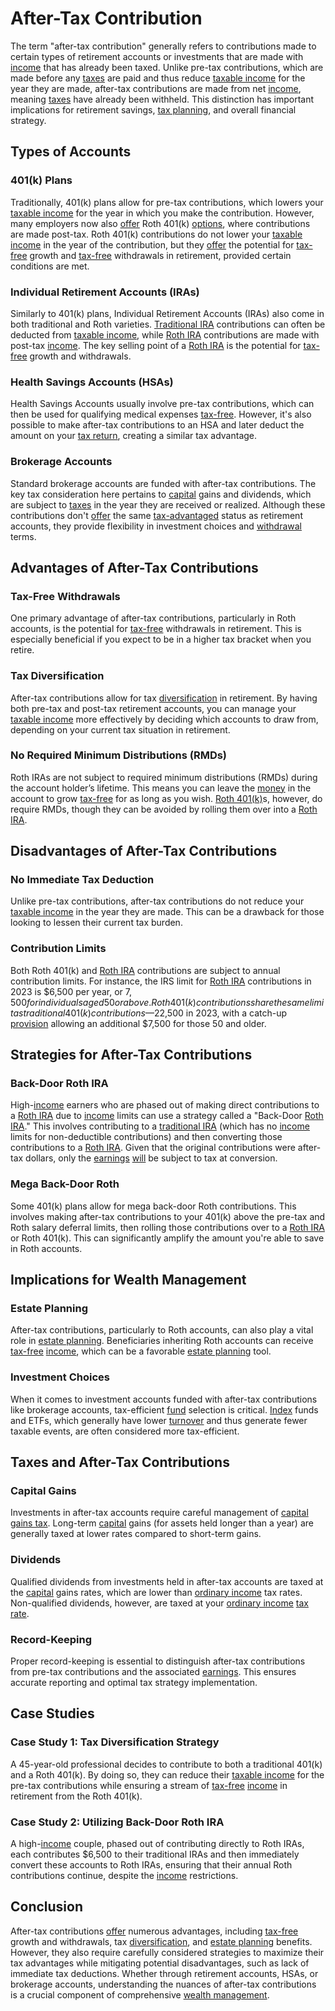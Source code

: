 # After-Tax Contribution

The term "after-tax contribution" generally refers to contributions made to certain types of retirement accounts or investments that are made with [income](../i/income.md) that has already been taxed. Unlike pre-tax contributions, which are made before any [taxes](../t/taxes.md) are paid and thus reduce [taxable income](../t/taxable_income.md) for the year they are made, after-tax contributions are made from net [income](../i/income.md), meaning [taxes](../t/taxes.md) have already been withheld. This distinction has important implications for retirement savings, [tax planning](../t/tax_planning.md), and overall financial strategy.

## Types of Accounts

### 401(k) Plans
Traditionally, 401(k) plans allow for pre-tax contributions, which lowers your [taxable income](../t/taxable_income.md) for the year in which you make the contribution. However, many employers now also [offer](../o/offer.md) Roth 401(k) [options](../o/options.md), where contributions are made post-tax. Roth 401(k) contributions do not lower your [taxable income](../t/taxable_income.md) in the year of the contribution, but they [offer](../o/offer.md) the potential for [tax-free](../t/tax_free.md) growth and [tax-free](../t/tax_free.md) withdrawals in retirement, provided certain conditions are met.

### Individual Retirement Accounts (IRAs)
Similarly to 401(k) plans, Individual Retirement Accounts (IRAs) also come in both traditional and Roth varieties. [Traditional IRA](../t/traditional_ira.md) contributions can often be deducted from [taxable income](../t/taxable_income.md), while [Roth IRA](../r/roth_ira.md) contributions are made with post-tax [income](../i/income.md). The key selling point of a [Roth IRA](../r/roth_ira.md) is the potential for [tax-free](../t/tax_free.md) growth and withdrawals.

### Health Savings Accounts (HSAs)
Health Savings Accounts usually involve pre-tax contributions, which can then be used for qualifying medical expenses [tax-free](../t/tax_free.md). However, it's also possible to make after-tax contributions to an HSA and later deduct the amount on your [tax return](../t/tax_return.md), creating a similar tax advantage.

### Brokerage Accounts
Standard brokerage accounts are funded with after-tax contributions. The key tax consideration here pertains to [capital](../c/capital.md) gains and dividends, which are subject to [taxes](../t/taxes.md) in the year they are received or realized. Although these contributions don't [offer](../o/offer.md) the same [tax-advantaged](../t/tax-advantaged.md) status as retirement accounts, they provide flexibility in investment choices and [withdrawal](../w/withdrawal.md) terms.

## Advantages of After-Tax Contributions

### Tax-Free Withdrawals
One primary advantage of after-tax contributions, particularly in Roth accounts, is the potential for [tax-free](../t/tax_free.md) withdrawals in retirement. This is especially beneficial if you expect to be in a higher tax bracket when you retire.

### Tax Diversification
After-tax contributions allow for tax [diversification](../d/diversification.md) in retirement. By having both pre-tax and post-tax retirement accounts, you can manage your [taxable income](../t/taxable_income.md) more effectively by deciding which accounts to draw from, depending on your current tax situation in retirement.

### No Required Minimum Distributions (RMDs)
Roth IRAs are not subject to required minimum distributions (RMDs) during the account holder’s lifetime. This means you can leave the [money](../m/money.md) in the account to grow [tax-free](../t/tax_free.md) for as long as you wish. [Roth 401(k)](../r/roth_401(k).md)s, however, do require RMDs, though they can be avoided by rolling them over into a [Roth IRA](../r/roth_ira.md).

## Disadvantages of After-Tax Contributions

### No Immediate Tax Deduction
Unlike pre-tax contributions, after-tax contributions do not reduce your [taxable income](../t/taxable_income.md) in the year they are made. This can be a drawback for those looking to lessen their current tax burden.

### Contribution Limits
Both Roth 401(k) and [Roth IRA](../r/roth_ira.md) contributions are subject to annual contribution limits. For instance, the IRS limit for [Roth IRA](../r/roth_ira.md) contributions in 2023 is $6,500 per year, or $7,500 for individuals aged 50 or above. Roth 401(k) contributions share the same limit as traditional 401(k) contributions—$22,500 in 2023, with a catch-up [provision](../p/provision.md) allowing an additional $7,500 for those 50 and older.

## Strategies for After-Tax Contributions

### Back-Door Roth IRA
High-[income](../i/income.md) earners who are phased out of making direct contributions to a [Roth IRA](../r/roth_ira.md) due to [income](../i/income.md) limits can use a strategy called a "Back-Door [Roth IRA](../r/roth_ira.md)." This involves contributing to a [traditional IRA](../t/traditional_ira.md) (which has no [income](../i/income.md) limits for non-deductible contributions) and then converting those contributions to a [Roth IRA](../r/roth_ira.md). Given that the original contributions were after-tax dollars, only the [earnings](../e/earnings.md) [will](../w/will.md) be subject to tax at conversion.

### Mega Back-Door Roth
Some 401(k) plans allow for mega back-door Roth contributions. This involves making after-tax contributions to your 401(k) above the pre-tax and Roth salary deferral limits, then rolling those contributions over to a [Roth IRA](../r/roth_ira.md) or Roth 401(k). This can significantly amplify the amount you're able to save in Roth accounts.

## Implications for Wealth Management

### Estate Planning
After-tax contributions, particularly to Roth accounts, can also play a vital role in [estate planning](../e/estate_planning.md). Beneficiaries inheriting Roth accounts can receive [tax-free](../t/tax_free.md) [income](../i/income.md), which can be a favorable [estate planning](../e/estate_planning.md) tool.

### Investment Choices
When it comes to investment accounts funded with after-tax contributions like brokerage accounts, tax-efficient [fund](../f/fund.md) selection is critical. [Index](../i/index_instrument.md) funds and ETFs, which generally have lower [turnover](../t/turnover.md) and thus generate fewer taxable events, are often considered more tax-efficient.

## Taxes and After-Tax Contributions

### Capital Gains
Investments in after-tax accounts require careful management of [capital gains tax](../c/capital_gains_tax.md). Long-term [capital](../c/capital.md) gains (for assets held longer than a year) are generally taxed at lower rates compared to short-term gains. 

### Dividends
Qualified dividends from investments held in after-tax accounts are taxed at the [capital](../c/capital.md) gains rates, which are lower than [ordinary income](../o/ordinary_income.md) tax rates. Non-qualified dividends, however, are taxed at your [ordinary income](../o/ordinary_income.md) [tax rate](../t/tax_rate.md).

### Record-Keeping
Proper record-keeping is essential to distinguish after-tax contributions from pre-tax contributions and the associated [earnings](../e/earnings.md). This ensures accurate reporting and optimal tax strategy implementation.

## Case Studies

### Case Study 1: Tax Diversification Strategy
A 45-year-old professional decides to contribute to both a traditional 401(k) and a Roth 401(k). By doing so, they can reduce their [taxable income](../t/taxable_income.md) for the pre-tax contributions while ensuring a stream of [tax-free](../t/tax_free.md) [income](../i/income.md) in retirement from the Roth 401(k).

### Case Study 2: Utilizing Back-Door Roth IRA
A high-[income](../i/income.md) couple, phased out of contributing directly to Roth IRAs, each contributes $6,500 to their traditional IRAs and then immediately convert these accounts to Roth IRAs, ensuring that their annual Roth contributions continue, despite the [income](../i/income.md) restrictions.

## Conclusion

After-tax contributions [offer](../o/offer.md) numerous advantages, including [tax-free](../t/tax_free.md) growth and withdrawals, tax [diversification](../d/diversification.md), and [estate planning](../e/estate_planning.md) benefits. However, they also require carefully considered strategies to maximize their tax advantages while mitigating potential disadvantages, such as lack of immediate tax deductions. Whether through retirement accounts, HSAs, or brokerage accounts, understanding the nuances of after-tax contributions is a crucial component of comprehensive [wealth management](../w/wealth_management.md).